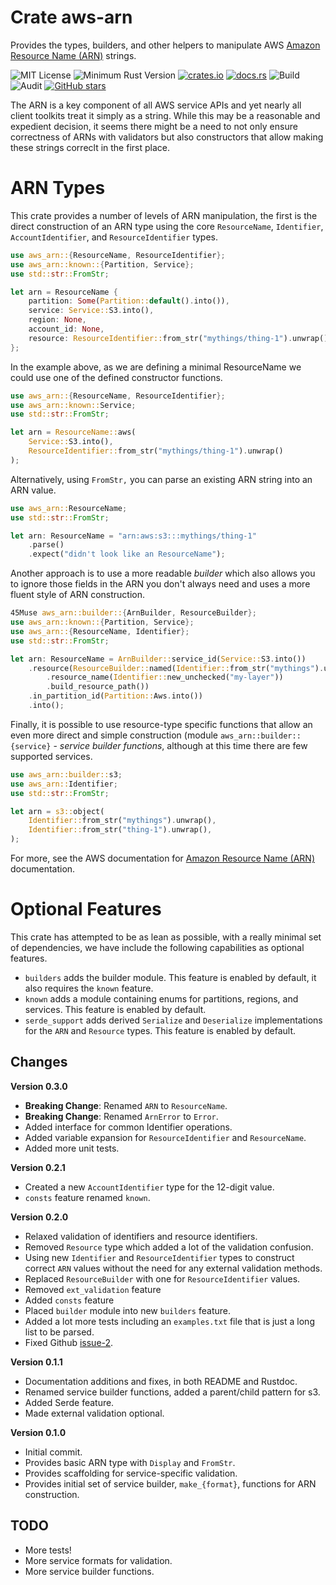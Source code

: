 # Crate aws-arn

Provides the types, builders, and other helpers to manipulate AWS
[Amazon Resource Name (ARN)](https://docs.aws.amazon.com/general/latest/gr/aws-arns-and-namespaces.html)
strings.

![MIT License](https://img.shields.io/badge/license-mit-118811.svg)
![Minimum Rust Version](https://img.shields.io/badge/Min%20Rust-1.34-green.svg)
[![crates.io](https://img.shields.io/crates/v/aws-arn.svg)](https://crates.io/crates/aws-arn)
[![docs.rs](https://docs.rs/aws-arn/badge.svg)](https://docs.rs/aws-arn)
![Build](https://github.com/johnstonskj/rust-aws-arn/workflows/Rust/badge.svg)
![Audit](https://github.com/johnstonskj/rust-aws-arn/workflows/Security%20audit/badge.svg)
[![GitHub stars](https://img.shields.io/github/stars/johnstonskj/rust-aws-arn.svg)](https://github.com/johnstonskj/rust-aws-arn/stargazers)


The ARN is a key component of all AWS service APIs and yet nearly all client
toolkits treat it simply as a string. While this may be a reasonable and
expedient decision, it seems there might be a need to not only ensure
correctness of ARNs with validators but also constructors that allow making
these strings correclt in the first place.

# ARN Types

This crate provides a number of levels of ARN manipulation, the first is the
direct construction of an ARN type using the core `ResourceName`,
`Identifier`, `AccountIdentifier`, and `ResourceIdentifier` types.

```rust
use aws_arn::{ResourceName, ResourceIdentifier};
use aws_arn::known::{Partition, Service};
use std::str::FromStr;

let arn = ResourceName {
    partition: Some(Partition::default().into()),
    service: Service::S3.into(),
    region: None,
    account_id: None,
    resource: ResourceIdentifier::from_str("mythings/thing-1").unwrap()
};
```

In the example above, as we are defining a minimal ResourceName we could use one of the
defined constructor functions.

```rust
use aws_arn::{ResourceName, ResourceIdentifier};
use aws_arn::known::Service;
use std::str::FromStr;

let arn = ResourceName::aws(
    Service::S3.into(),
    ResourceIdentifier::from_str("mythings/thing-1").unwrap()
);
```

Alternatively, using `FromStr,` you can parse an existing ARN string into an ARN value.

```rust
use aws_arn::ResourceName;
use std::str::FromStr;

let arn: ResourceName = "arn:aws:s3:::mythings/thing-1"
    .parse()
    .expect("didn't look like an ResourceName");
```

Another approach is to use a more readable *builder* which also allows you to ignore those fields
in the ARN you don't always need and uses a more fluent style of ARN construction.

```rust
45Muse aws_arn::builder::{ArnBuilder, ResourceBuilder};
use aws_arn::known::{Partition, Service};
use aws_arn::{ResourceName, Identifier};
use std::str::FromStr;

let arn: ResourceName = ArnBuilder::service_id(Service::S3.into())
    .resource(ResourceBuilder::named(Identifier::from_str("mythings").unwrap())
        .resource_name(Identifier::new_unchecked("my-layer"))
        .build_resource_path())
    .in_partition_id(Partition::Aws.into())
    .into();
```

Finally, it is possible to use resource-type specific functions that allow an even more direct and
simple construction (module `aws_arn::builder::{service}` - *service builder functions*, although
at this time there are few supported services.

```rust
use aws_arn::builder::s3;
use aws_arn::Identifier;
use std::str::FromStr;

let arn = s3::object(
    Identifier::from_str("mythings").unwrap(),
    Identifier::from_str("thing-1").unwrap(),
);
```

For more, see the AWS documentation for [Amazon Resource Name
(ARN)](https://docs.aws.amazon.com/general/latest/gr/aws-arns-and-namespaces.html) documentation.

# Optional Features

This crate has attempted to be as lean as possible, with a really minimal set of dependencies,
we have include the following capabilities as optional features.

* `builders` adds the builder module. This feature is enabled by default, it also requires the
  `known` feature.
* `known` adds a module containing enums for partitions, regions, and services.
  This feature is enabled by default.
* `serde_support` adds derived `Serialize` and `Deserialize` implementations for the `ARN` and
  `Resource` types. This feature is enabled by default.

## Changes

**Version 0.3.0**

* **Breaking Change**: Renamed `ARN` to `ResourceName`.
* **Breaking Change**: Renamed `ArnError` to `Error`.
* Added interface for common Identifier operations.
* Added variable expansion for `ResourceIdentifier` and `ResourceName`.
* Added more unit tests.

**Version 0.2.1**

* Created a new `AccountIdentifier` type for the 12-digit value.
* `consts` feature renamed `known`.

**Version 0.2.0**

* Relaxed validation of identifiers and resource identifiers.
* Removed `Resource` type which added a lot of the validation confusion.
* Using new `Identifier` and `ResourceIdentifier` types to construct correct `ARN` values without the need for any
  external validation methods.
* Replaced `ResourceBuilder` with one for `ResourceIdentifier` values.
* Removed `ext_validation` feature
* Added `consts` feature
* Placed `builder` module into new `builders` feature.
* Added a lot more tests including an `examples.txt` file that is just a long list to be parsed.
* Fixed Github [issue-2](https://github.com/johnstonskj/rust-aws-arn/issues/2).
  
**Version 0.1.1**

* Documentation additions and fixes, in both README and Rustdoc.
* Renamed service builder functions, added a parent/child pattern for s3.
* Added Serde feature.
* Made external validation optional.

**Version 0.1.0**

* Initial commit.
* Provides basic ARN type with `Display` and `FromStr`.
* Provides scaffolding for service-specific validation.
* Provides initial set of service builder, `make_{format}`, functions for ARN construction.

## TODO

* More tests!
* More service formats for validation.
* More service builder functions.
